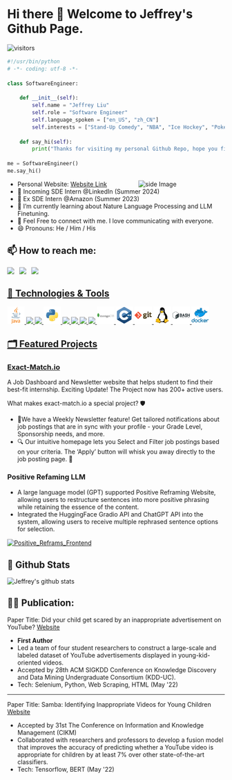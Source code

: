 # Hi there 👋 Welcome to Jeffrey's Github Page.

![visitors](https://visitor-badge.laobi.icu/badge?page_id=CoderJeffrey.CoderJeffrey)

```python
#!/usr/bin/python
# -*- coding: utf-8 -*-

class SoftwareEngineer:

    def __init__(self):
        self.name = "Jeffrey Liu"
        self.role = "Software Engineer"
        self.language_spoken = ["en_US", "zh_CN"]
        self.interests = ["Stand-Up Comedy", "NBA", "Ice Hockey", "Poker", "Anime (Attach on Titan)", "Go", "Chess"]

    def say_hi(self):
        print("Thanks for visiting my personal Github Repo, hope you find some of my featured work interesting.")

me = SoftwareEngineer()
me.say_hi()
```
<img src="https://github.com/sciencepal/sciencepal/blob/master/assets/life_balance.gif" alt="side Image" align="right" width="200" height="auto" />
  
  - Personal Website: <a href="https://coderjeffrey.github.io/Personal_Website/">Website Link</a>
  - 🚀 Incoming SDE Intern @LinkedIn (Summer 2024)
  - 🔭 Ex SDE Intern @Amazon (Summer 2023)
  - 🌱 I’m currently learning about Nature Language Processing and LLM Finetuning.
  - 💬 Feel Free to connect with me. I love communicating with everyone.
  - 😄 Pronouns: He / Him / His
 

## 📫 How to reach me:
[<img src="https://img.icons8.com/color/48/000000/linkedin.png" width="3.5%"/>](https://www.linkedin.com/in/jeff-jh-liu/)  &nbsp; [<img src="https://img.icons8.com/fluent/48/000000/instagram-new.png" width="3.5%"/>](https://www.instagram.com/jeffliu077/)  &nbsp; <a href="mailto:jliu5021@usc.edu"> <img src="https://img.icons8.com/fluent/48/000000/gmail.png" width="3.5%"/>
  
    
  
## 🔧 Technologies & Tools <br />
  <code><img height="40" src="https://raw.githubusercontent.com/github/explore/80688e429a7d4ef2fca1e82350fe8e3517d3494d/topics/java/java.png"></code>
  <code><img height="40" src="https://cdn.jsdelivr.net/gh/devicons/devicon/icons/amazonwebservices/amazonwebservices-plain-wordmark.svg"></code>
  <code><img height="40" src="https://cdn.jsdelivr.net/gh/devicons/devicon/icons/react/react-original-wordmark.svg"></code>
  <code><img height="40" src="https://raw.githubusercontent.com/github/explore/80688e429a7d4ef2fca1e82350fe8e3517d3494d/topics/python/python.png"></code>
  <code><img height="40" src="https://cdn.jsdelivr.net/gh/devicons/devicon/icons/javascript/javascript-original.svg"></code>
  <code><img height="40" src="https://cdn.jsdelivr.net/gh/devicons/devicon/icons/nodejs/nodejs-original-wordmark.svg"></code>
  <code><img height="40" src="https://cdn.jsdelivr.net/gh/devicons/devicon/icons/angularjs/angularjs-original.svg"></code>
  <code><img height="40" src="https://cdn.jsdelivr.net/gh/devicons/devicon/icons/mysql/mysql-original-wordmark.svg"></code>
  <code><img height="40" src="https://raw.githubusercontent.com/github/explore/80688e429a7d4ef2fca1e82350fe8e3517d3494d/topics/mongodb/mongodb.png"></code>
  <code><img height="40" src="https://raw.githubusercontent.com/github/explore/80688e429a7d4ef2fca1e82350fe8e3517d3494d/topics/cpp/cpp.png"></code>
  <code><img height="40" src="https://raw.githubusercontent.com/github/explore/80688e429a7d4ef2fca1e82350fe8e3517d3494d/topics/git/git.png"></code>
  <code><img height="40" src="https://raw.githubusercontent.com/github/explore/80688e429a7d4ef2fca1e82350fe8e3517d3494d/topics/linux/linux.png"></code>
  <code><img height="40" src="https://raw.githubusercontent.com/github/explore/80688e429a7d4ef2fca1e82350fe8e3517d3494d/topics/bash/bash.png"></code>
  <code><img height="40" src="https://raw.githubusercontent.com/github/explore/80688e429a7d4ef2fca1e82350fe8e3517d3494d/topics/docker/docker.png"></code>


## 🗂️ Featured Projects

### [Exact-Match.io](https://exact-match.io/)
A Job Dashboard and Newsletter website that helps student to find their best-fit internship.
Exciting Update! The Project now has 200+ active users.

What makes exact-match.io a special project? 🛡️
- 📨We have a Weekly Newsletter feature! Get tailored notifications about job postings that are in sync with your profile - your Grade Level, Sponsorship needs, and more.
- 🔍 Our intuitive homepage lets you Select and Filter job postings based on your criteria. The ‘Apply’ button will whisk you away directly to the job posting page. 💨

### Positive Refaming LLM
- A large language model (GPT) supported Positive Reframing Website, allowing users to restructure sentences into more positive phrasing while retaining the essence of the content.
- Integrated the HuggingFace Gradio API and ChatGPT API into the system, allowing users to receive multiple
rephrased sentence options for selection.
<a href="https://github.com/CoderJeffrey/Positive_Reframs_Frontend">
  <img align="center" height="120" src="https://github-readme-stats.vercel.app/api/pin/?username=CoderJeffrey&repo=Positive_Reframs_Frontend&show_icons=true&line_height=27&title_color=6aa6f8&text_color=8a919a&icon_color=6aa6f8&bg_color=22272e" alt="Positive_Reframs_Frontend" />
</a>
    
## 👨‍ Github Stats

![Jeffrey's github stats](https://github-readme-stats.vercel.app/api?username=CoderJeffrey&show_icons=true&hide_border=true&theme=algolia)
    

## 👨‍💻 Publication:
Paper Title: Did your child get scared by an inappropriate advertisement on YouTube?
<a href="https://sites.google.com/usc.edu/inappropriate--ads-work/home">Website
</a>  

- **First Author**
- Led a team of four student researchers to construct a large-scale and labeled dataset of YouTube advertisements displayed in young-kid-oriented videos.
- Accepted by 28th ACM SIGKDD Conference on Knowledge Discovery and Data Mining Undergraduate Consortium (KDD-UC). 
- Tech: Selenium, Python, Web Scraping, HTML (May '22)

<hr/>
    
Paper Title: Samba: Identifying Inappropriate Videos for Young Children
<a href="https://sites.google.com/view/samba-kids/">Website
</a>  

- Accepted by 31st The Conference on Information and Knowledge Management (CIKM) 
- Collaborated with researchers and professors to develop a fusion model that improves the accuracy of predicting whether a YouTube video is appropriate for children by at least 7% over other state-of-the-art classifiers.
- Tech: Tensorflow, BERT (May '22)
    
